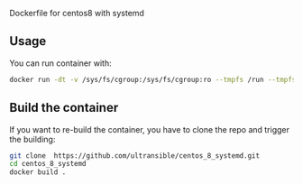 Dockerfile for centos8 with systemd


## Usage

You can run container with:
```bash
docker run -dt -v /sys/fs/cgroup:/sys/fs/cgroup:ro --tmpfs /run --tmpfs /run/lock --security-opt seccomp=unconfined  ultransible/centos_8_systemd name_container 
```
## Build the container

If you want to re-build the container, you have to clone the repo and trigger the building:
```bash
git clone  https://github.com/ultransible/centos_8_systemd.git
cd centos_8_systemd
docker build .
